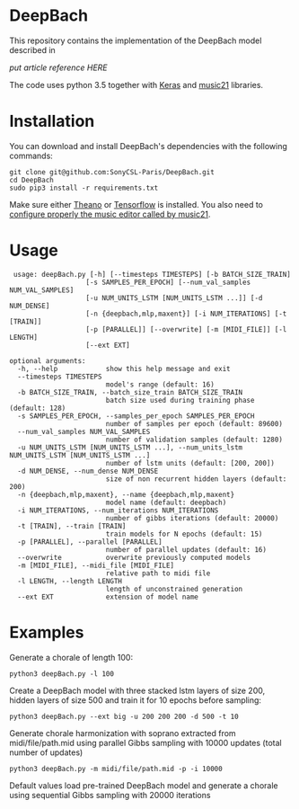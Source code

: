 # DeepBach
This repository contains the implementation of the DeepBach model described in 

_put article reference HERE_

The code uses python 3.5 together with [Keras](https://keras.io/) and [music21](http://web.mit.edu/music21/) libraries.

# Installation

You can download and install DeepBach's dependencies with the following commands:

```
git clone git@github.com:SonyCSL-Paris/DeepBach.git
cd DeepBach
sudo pip3 install -r requirements.txt
```

Make sure either  [Theano](<https://github.com/Theano/Theano>) or [Tensorflow](https://www.tensorflow.org/) is installed.
You also need to [configure properly the music editor called by music21](http://web.mit.edu/music21/doc/moduleReference/moduleEnvironment.html). 

# Usage

```
 usage: deepBach.py [-h] [--timesteps TIMESTEPS] [-b BATCH_SIZE_TRAIN]
                   [-s SAMPLES_PER_EPOCH] [--num_val_samples NUM_VAL_SAMPLES]
                   [-u NUM_UNITS_LSTM [NUM_UNITS_LSTM ...]] [-d NUM_DENSE]
                   [-n {deepbach,mlp,maxent}] [-i NUM_ITERATIONS] [-t [TRAIN]]
                   [-p [PARALLEL]] [--overwrite] [-m [MIDI_FILE]] [-l LENGTH]
                   [--ext EXT]

optional arguments:
  -h, --help            show this help message and exit
  --timesteps TIMESTEPS
                        model's range (default: 16)
  -b BATCH_SIZE_TRAIN, --batch_size_train BATCH_SIZE_TRAIN
                        batch size used during training phase (default: 128)
  -s SAMPLES_PER_EPOCH, --samples_per_epoch SAMPLES_PER_EPOCH
                        number of samples per epoch (default: 89600)
  --num_val_samples NUM_VAL_SAMPLES
                        number of validation samples (default: 1280)
  -u NUM_UNITS_LSTM [NUM_UNITS_LSTM ...], --num_units_lstm NUM_UNITS_LSTM [NUM_UNITS_LSTM ...]
                        number of lstm units (default: [200, 200])
  -d NUM_DENSE, --num_dense NUM_DENSE
                        size of non recurrent hidden layers (default: 200)
  -n {deepbach,mlp,maxent}, --name {deepbach,mlp,maxent}
                        model name (default: deepbach)
  -i NUM_ITERATIONS, --num_iterations NUM_ITERATIONS
                        number of gibbs iterations (default: 20000)
  -t [TRAIN], --train [TRAIN]
                        train models for N epochs (default: 15)
  -p [PARALLEL], --parallel [PARALLEL]
                        number of parallel updates (default: 16)
  --overwrite           overwrite previously computed models
  -m [MIDI_FILE], --midi_file [MIDI_FILE]
                        relative path to midi file
  -l LENGTH, --length LENGTH
                        length of unconstrained generation
  --ext EXT             extension of model name
```

# Examples
Generate a chorale of length 100:
```
python3 deepBach.py -l 100
```
Create a DeepBach model with three stacked lstm layers of size 200, hidden layers of size 500 and train it for 10 epochs before sampling:
```
python3 deepBach.py --ext big -u 200 200 200 -d 500 -t 10
```

Generate chorale harmonization with soprano extracted from midi/file/path.mid using parallel Gibbs sampling with 10000 updates (total number of updates)
```
python3 deepBach.py -m midi/file/path.mid -p -i 10000
```



Default values load pre-trained DeepBach model and generate a chorale using sequential Gibbs sampling with 20000 iterations
